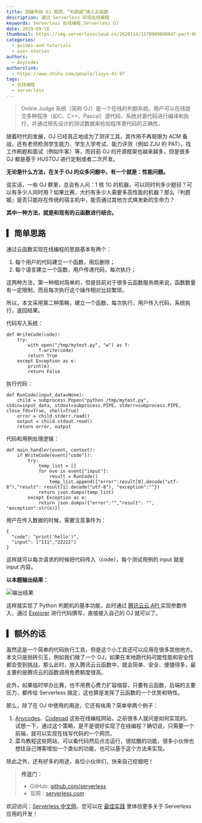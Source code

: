 ```yaml
---
title: 突破传统 OJ 瓶颈，“判题姬”接入云函数
description: 通过 Serverless 实现在线编程
keywords: Serverless 在线编程,Serverless OJ
date: 2019-09-16
thumbnail: https://img.serverlesscloud.cn/2020114/1578989800047-part-00492-780.jpg
categories:
  - guides-and-tutorials
  - user-stories
authors:
  - Anycodes
authorslink:
  - https://www.zhihu.com/people/liuyu-43-97
tags:
  - 在线编程
  - serverless
---
```


> Online Judge 系统（简称 OJ）是一个在线的判题系统。用户可以在线提交多种程序（如C、C++、Pascal）源代码，系统对源代码进行编译和执行，并通过预先设计的测试数据来检验程序源代码的正确性。


随着时代的发展，OJ 已经真正地成为了测评工具，其作用不再局限为 ACM 备战，还有老师检测学生能力、学生入学考试、能力评测（例如 ZJU 的 PAT）、找工作刷题和面试（例如牛客）等，而目前 OJ 的开源框架也越来越多，但是很多 OJ 都是基于 HUSTOJ 进行定制或者二次开发。

**无论是什么方法，在关于 OJ 的众多问题中，有一个就是：性能问题。**

说实话，一些 OJ 群里，总会有人问：1 核 1G 的机器，可以同时判多少题目？可以有多少人同时用？如果比赛，大约有多少人需要多高性能的机器？那么『判题姬』是否只能存在传统的宿主机中，能否通过其他方式焕发新的生命力？

**其中一种方法，就是和现有的云函数进行结合。**


## ▎简单思路

通过云函数实现在线编程的思路基本有两个：

1. 每个用户的代码建立一个函数，用后删除；
2. 每个语言建立一个函数，用户传递代码，每次执行；

这两种方法，第一种相对简单的，但是目前对于很多云函数服务商来说，函数数量有一定限制，而且每次执行这个操作相对比较繁琐。

所以，本文采用第二种策略，建立一个函数，每次执行，用户传入代码，系统执行，返回结果。

代码写入系统：

```
def WriteCode(code):
    try:
        with open("/tmp/mytest.py", "w") as f:
            f.write(code)
        return True
    except Exception as e:
        print(e)
        return False
```

执行代码：

```
def RunCode(input_data=None):
    child = subprocess.Popen("python /tmp/mytest.py", stdin=input_data, stdout=subprocess.PIPE, stderr=subprocess.PIPE, close_fds=True, shell=True)
    error = child.stderr.read()
    output = child.stdout.read()
    return error, output
```

代码和用例处理逻辑：

```
def main_handler(event, context):
    if WriteCode(event["code"]):
        try:
            temp_list = []
            for eve in event["input"]:
                result = RunCode()
                temp_list.append({"error":result[0].decode("utf-8"),"result": result[1].decode("utf-8"), "exception":""})
            return json.dumps(temp_list)
        except Exception as e:
            return json.dumps({"error":"","result": "", "exception":str(e)})
```

用户在传入数据的时候，需要注意事件为：

```
{
  "code": "print('hello')",
  "input": ["111","22222"]
}
```

这样就可以每次请求的时候把代码传入（code），每个测试用例的 input 就是 input 内容。

**以本题输出结果：**

![输出结果](https://img.serverlesscloud.cn/2020114/1578989799994-part-00492-780.jpg)

这样就实现了 Python 判题机的基本功能，此时通过 [腾讯云云 API ](https://cloud.tencent.com/document/api/583/17243?from=9253)实现参数传入，通过 [Explorer](https://console.cloud.tencent.com/api/explorer?Product=scf&Version=2018-04-16&Action=Invoke&SignVersion=) 进行代码撰写，直接接入自己的 OJ 就可以了。

## ▎额外的话

虽然这是一个简单的代码执行工具，但是这个小工具还可以应用在很多其他地方。本文只是抛砖引玉，例如我们做了一个 OJ，如果在本地跑代码可能性能和安全性都会受到挑战，那么此时，放入腾讯云云函数中，就会简单、安全、便捷得多，最主要的是腾讯云的函数调用免费额度很高。

此外，如果临时举办比赛，也不用费心费力扩容缩容，只要有云函数，后端的主要压力，都传给 Serverless 搞定，这也算是发挥了云函数的一个优势和特性。

那么，除了在 OJ 中使用的用途，它还有啥用？简单举两个例子：

1. [Anycodes](https://www.anycodes.cn)、[Codepad](http://codepad.org) 这些在线编程网站，之前很多人就问是如何实现的。试想一下，通过这个策略，是不是很好实现了在线编程？确切说，只需要一个前端，就可以实现在线写代码的一个网页。
2. 菜鸟教程这些网站，可以看代码然后点击运行，很炫酷的功能，很多小伙伴也想往自己博客增加一个类似的功能，也可以基于这个方法来实现。

除此之外，还有好多的用途，各位小伙伴们，快来自己挖掘吧！

> **传送门：**
> - GitHub: [github.com/serverless](https://github.com/serverless/serverless/blob/master/README_CN.md) 
> - 官网：[serverless.com](https://serverless.com/)

欢迎访问：[Serverless 中文网](https://serverlesscloud.cn/)，您可以在 [最佳实践](https://serverlesscloud.cn/best-practice) 里体验更多关于 Serverless 应用的开发！
